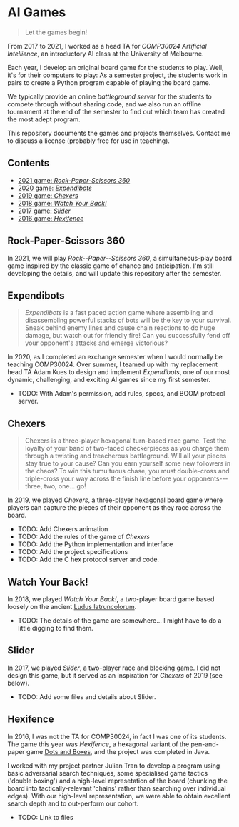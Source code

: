# AI Games

> Let the games begin!

From 2017 to 2021, I worked as a head TA for *COMP30024 Artificial
Intellience*, an introductory AI class at the University of Melbourne.

Each year, I develop an original board game for the students to play. Well,
it's for their computers to play: As a semester project, the students work
in pairs to create a Python program capable of playing the board game.

We typically provide an online *battleground server* for the students to
compete through without sharing code, and we also run an offline tournament
at the end of the semester to find out which team has created the most adept
program.

This repository documents the games and projects themselves.
Contact me to discuss a license (probably free for use in teaching).

## Contents

* [2021 game: *Rock-Paper-Scissors 360*](#rock-paper-scissors-360)
* [2020 game: *Expendibots*](#expendibots)
* [2019 game: *Chexers*](#chexers)
* [2018 game: *Watch Your Back!*](#watch-your-back)
* [2017 game: *Slider*](#slider)
* [2016 game: *Hexifence*](#hexifence)

## Rock-Paper-Scissors 360

In 2021, we will play *Rock--Paper--Scissors 360*, a simultaneous-play board
game inspired by the classic game of chance and anticipation. I'm still
developing the details, and will update this repository after the semester.

## Expendibots

> *Expendibots* is a fast paced action game where assembling and
> disassembling powerful stacks of bots will be the key to your survival.
> Sneak behind enemy lines and cause chain reactions to do huge damage,
> but watch out for friendly fire!
> Can you successfully fend off your opponent's attacks and emerge
> victorious?

In 2020, as I completed an exchange semester when I would normally be
teaching COMP30024. Over summer, I teamed up with my replacement head TA
Adam Kues to design and implement *Expendibots*, one of our most dynamic,
challenging, and exciting AI games since my first semester.

* TODO: With Adam's permission, add rules, specs, and BOOM protocol server.


## Chexers

> Chexers is a three-player hexagonal turn-based race game.
> Test the loyalty of your band of two-faced checkerpieces as you charge
> them through a twisting and treacherous battleground.
> Will all your pieces stay true to your cause?
> Can you earn yourself some new followers in the chaos?
> To win this tumultuous chase, you must double-cross and triple-cross your
> way across the finish line before your opponents---three, two, one... go!

In 2019, we played *Chexers*, a three-player hexagonal board game where
players can capture the pieces of their opponent as they race across the
board.

* TODO: Add Chexers animation
* TODO: Add the rules of the game of *Chexers*
* TODO: Add the Python implementation and interface
* TODO: Add the project specifications
* TODO: Add the C hex protocol server and code.

## Watch Your Back!

In 2018, we played *Watch Your Back!*, a two-player board game based loosely
on the ancient
[Ludus latruncolorum](https://en.wikipedia.org/wiki/Ludus_latrunculorum).

* TODO:
  The details of the game are somewhere... I might have to do a little digging
  to find them.

## Slider

In 2017, we played *Slider*, a two-player race and blocking game. I did not
design this game, but it served as an inspiration for *Chexers* of 2019 (see
below).

* TODO: Add some files and details about Slider.

## Hexifence

In 2016, I was not the TA for COMP30024, in fact I was one of its students.
The game this year was *Hexifence*, a hexagonal variant of the pen-and-paper
game [Dots and Boxes](https://en.wikipedia.org/wiki/Dots_and_Boxes), and the
project was completed in Java.

I worked with my project partner Julian Tran to develop a program using basic
adversarial search techniques, some specialised game tactics ('double boxing')
and a high-level represetation of the board (chunking the board into
tactically-relevant 'chains' rather than searching over individual edges).
With our high-level representation, we were able to obtain excellent search
depth and to out-perform our cohort.

* TODO: Link to files

